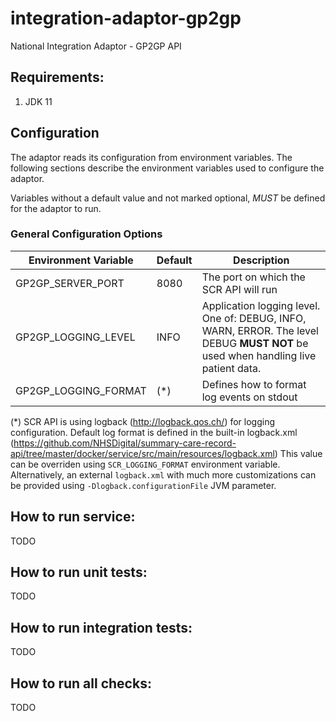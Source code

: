 # integration-adaptor-gp2gp
National Integration Adaptor - GP2GP API

## Requirements:
1. JDK 11

## Configuration

The adaptor reads its configuration from environment variables. The following sections describe the environment variables
 used to configure the adaptor. 
 
Variables without a default value and not marked optional, *MUST* be defined for the adaptor to run.

### General Configuration Options

| Environment Variable               | Default                   | Description 
| -----------------------------------|---------------------------|-------------
| GP2GP_SERVER_PORT                  | 8080                      | The port on which the SCR API will run
| GP2GP_LOGGING_LEVEL                | INFO                      | Application logging level. One of: DEBUG, INFO, WARN, ERROR. The level DEBUG **MUST NOT** be used when handling live patient data.
| GP2GP_LOGGING_FORMAT               | (*)                       | Defines how to format log events on stdout


(*) SCR API is using logback (http://logback.qos.ch/) for logging configuration.
Default log format is defined in the built-in logback.xml (https://github.com/NHSDigital/summary-care-record-api/tree/master/docker/service/src/main/resources/logback.xml)
This value can be overriden using `SCR_LOGGING_FORMAT` environment variable.
Alternatively, an external `logback.xml` with much more customizations can be provided using `-Dlogback.configurationFile` JVM parameter.

## How to run service:
TODO
<!-- * Navigate to `ddocker/service`
* Add environment tag `export TAG=latest`
* Run script: `build-image.sh` (excute privileges might be required `chmod +x build-image.sh`)
* Navigate to `docker`
* Run script: `start-local-environment.sh`

If gradle-wrapper.jar doesn't exist navigate to docker/service in terminal and run:
* If gradle isn't installed `brew install gradle`
* Update gradle `gradle wrapper` -->

## How to run unit tests:
TODO
<!-- * Navigate to `service`
* Run: `./gradlew test` -->

## How to run integration tests:
TODO
<!-- * Navigate to `service`
* Run: `./gradlew integrationTest` -->

## How to run all checks:
TODO
<!-- * Navigate to `service`
* Run: `./gradlew check` -->
